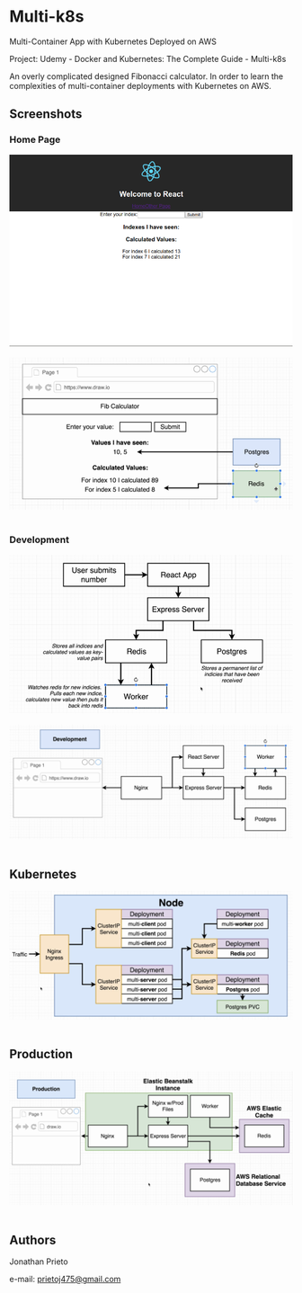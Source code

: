 # Multi-k8s
Multi-Container App with Kubernetes Deployed on AWS

Project: Udemy - Docker and Kubernetes: The Complete Guide - Multi-k8s

An overly complicated designed Fibonacci calculator.
In order to learn the complexities of multi-container deployments with Kubernetes on AWS.
## Screenshots

### Home Page
![](https://github.com/prietoj475/multi-k8s/blob/master/img/pic_1.png)
&nbsp;
![](https://github.com/prietoj475/multi-k8s/blob/master/img/pic_3.png)
&nbsp;
### Development
![](https://github.com/prietoj475/multi-k8s/blob/master/img/pic_2.png)
&nbsp;
![](https://github.com/prietoj475/multi-k8s/blob/master/img/pic_4.png)
&nbsp;
## Kubernetes
![](https://github.com/prietoj475/multi-k8s/blob/master/img/pic_5.png)
&nbsp;
## Production
![](https://github.com/prietoj475/multi-k8s/blob/master/img/pic_6.png)
&nbsp;


## Authors

Jonathan Prieto 

e-mail: prietoj475@gmail.com
